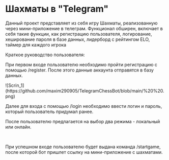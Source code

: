 <h1>Шахматы в &quot;Telegram&quot;</h1>
<p>Данный проект представляет из себя игру Шахматы, реализованную через мини-приложение в телеграм. Функционал обширен, включает в себя такие функции, как регистрацию пользователя, логирование, хеширование пароля в базе данных, лидерборд с рейтингом ELO, таймер для каждого игрока</p>
<p>Краткое руководство пользователя:</p>
<p>При первом входе пользователю необходимо пройти регистрацию с помощью /register. После этого данные аккаунта отправятся в базу данных.&nbsp;</p>
![Scrin_1](https://github.com/maxim290905/TelegramChessBot/blob/main/%20%20.png)
<p>Далее для входа с помощью /login необходимо ввести логин и пароль, который пользователь придумал ранее.</p>
<p>После пользователю предлагается на выбор два режима - локальный или онлайн.&nbsp;</p>
<p>&nbsp;</p>
<p>При успешном входе пользователю будет выдана команда /startgame, после которой бот пришлет ссылку на мини-приложение с шахматами.&nbsp;</p>
<p>&nbsp;</p>
